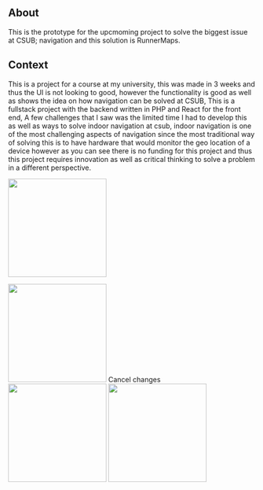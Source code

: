 ## About
This is the prototype for the upcmoming project to solve the biggest issue at CSUB; navigation and this solution is RunnerMaps.

## Context
This is a project for a course at my university, this was made in 3 weeks and thus the UI is not looking to good, however the functionality is good as well as shows the idea on how navigation can be solved at CSUB, This is a fullstack project with the backend written in PHP and React for the front end, A few challenges that I saw was the limited time I had to develop this as well as ways to solve indoor navigation at csub, indoor navigation is one of the most challenging aspects of navigation since the most traditional way of solving this is to have hardware that would monitor the geo location of a device however as you can see there is no funding for this project and thus this project requires innovation as well as critical thinking to solve a problem in a different perspective.

<img 
      src="/public/RunnerMaps4-2.gif" 
      height=200px 
   />

<img 
      src="/public/2mv.png" 
      height=200px 
   />
   Cancel changes
   <img 
      src="/public/3mv.png" 
      height=200px 
   />
   <img 
      src="/public/4mv.png" 
      height=200px 
   />
